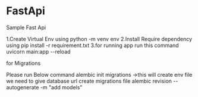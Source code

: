# FastApi
Sample Fast Api

1.Create Virtual Env using python -m venv env
2.Install Require dependency using pip install -r requirement.txt
3.for running app run this command uvicorn main:app --reload

for Migrations

Please run Below command
alembic init migrations ->this will create env file we need to give database url
create migrations file 
alembic revision --autogenerate -m "add models"




